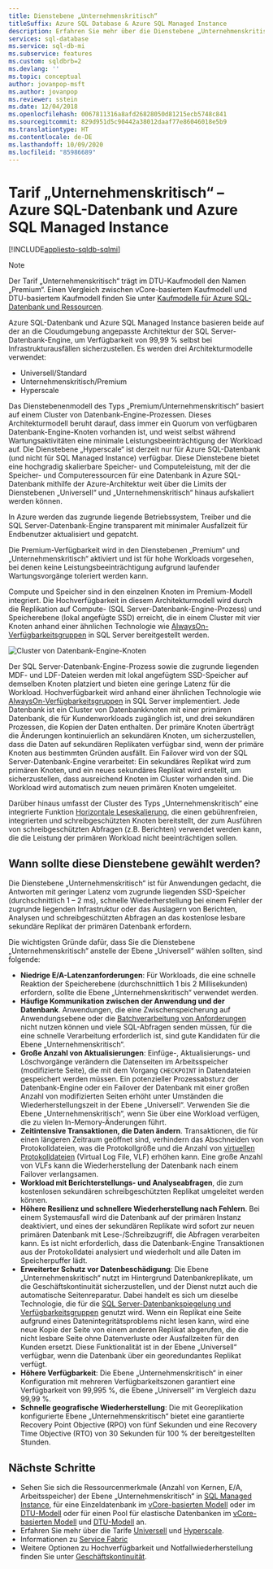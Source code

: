 ```yaml
---
title: Dienstebene „Unternehmenskritisch“
titleSuffix: Azure SQL Database & Azure SQL Managed Instance
description: Erfahren Sie mehr über die Dienstebene „Unternehmenskritisch“ für Azure SQL-Datenbank und Azure SQL Managed Instance.
services: sql-database
ms.service: sql-db-mi
ms.subservice: features
ms.custom: sqldbrb=2
ms.devlang: ''
ms.topic: conceptual
author: jovanpop-msft
ms.author: jovanpop
ms.reviewer: sstein
ms.date: 12/04/2018
ms.openlocfilehash: 0067811316a8afd26828050d81215ecb5748c841
ms.sourcegitcommit: 829d951d5c90442a38012daaf77e86046018e5b9
ms.translationtype: HT
ms.contentlocale: de-DE
ms.lasthandoff: 10/09/2020
ms.locfileid: "85986689"
---
```

# <a name="business-critical-tier---azure-sql-database-and-azure-sql-managed-instance"></a>Tarif „Unternehmenskritisch“ – Azure SQL-Datenbank und Azure SQL Managed Instance 
[!INCLUDE[appliesto-sqldb-sqlmi](../includes/appliesto-sqldb-sqlmi.md)]

> [!NOTE]
> Der Tarif „Unternehmenskritisch“ trägt im DTU-Kaufmodell den Namen „Premium“. Einen Vergleich zwischen vCore-basiertem Kaufmodell und DTU-basiertem Kaufmodell finden Sie unter [Kaufmodelle für Azure SQL-Datenbank und Ressourcen](purchasing-models.md).

Azure SQL-Datenbank und Azure SQL Managed Instance basieren beide auf der an die Cloudumgebung angepasste Architektur der SQL Server-Datenbank-Engine, um Verfügbarkeit von 99,99 % selbst bei Infrastrukturausfällen sicherzustellen. Es werden drei Architekturmodelle verwendet:
- Universell/Standard 
- Unternehmenskritisch/Premium
- Hyperscale

Das Dienstebenenmodell des Typs „Premium/Unternehmenskritisch“ basiert auf einem Cluster von Datenbank-Engine-Prozessen. Dieses Architekturmodell beruht darauf, dass immer ein Quorum von verfügbaren Datenbank-Engine-Knoten vorhanden ist, und weist selbst während Wartungsaktivitäten eine minimale Leistungsbeeinträchtigung der Workload auf. Die Dienstebene „Hyperscale“ ist derzeit nur für Azure SQL-Datenbank (und nicht für SQL Managed Instance) verfügbar. Diese Dienstebene bietet eine hochgradig skalierbare Speicher- und Computeleistung, mit der die Speicher- und Computeressourcen für eine Datenbank in Azure SQL-Datenbank mithilfe der Azure-Architektur weit über die Limits der Dienstebenen „Universell“ und „Unternehmenskritisch“ hinaus aufskaliert werden können.

In Azure werden das zugrunde liegende Betriebssystem, Treiber und die SQL Server-Datenbank-Engine transparent mit minimaler Ausfallzeit für Endbenutzer aktualisiert und gepatcht. 

Die Premium-Verfügbarkeit wird in den Dienstebenen „Premium“ und „Unternehmenskritisch“ aktiviert und ist für hohe Workloads vorgesehen, bei denen keine Leistungsbeeinträchtigung aufgrund laufender Wartungsvorgänge toleriert werden kann.

Compute und Speicher sind in den einzelnen Knoten im Premium-Modell integriert. Die Hochverfügbarkeit in diesem Architekturmodell wird durch die Replikation auf Compute- (SQL Server-Datenbank-Engine-Prozess) und Speicherebene (lokal angefügte SSD) erreicht, die in einem Cluster mit vier Knoten anhand einer ähnlichen Technologie wie [AlwaysOn-Verfügbarkeitsgruppen](https://docs.microsoft.com/sql/database-engine/availability-groups/windows/overview-of-always-on-availability-groups-sql-server) in SQL Server bereitgestellt werden.

![Cluster von Datenbank-Engine-Knoten](./media/service-tier-business-critical/business-critical-service-tier.png)

Der SQL Server-Datenbank-Engine-Prozess sowie die zugrunde liegenden MDF- und LDF-Dateien werden mit lokal angefügtem SSD-Speicher auf demselben Knoten platziert und bieten eine geringe Latenz für die Workload. Hochverfügbarkeit wird anhand einer ähnlichen Technologie wie [AlwaysOn-Verfügbarkeitsgruppen](https://docs.microsoft.com/sql/database-engine/availability-groups/windows/overview-of-always-on-availability-groups-sql-server) in SQL Server implementiert. Jede Datenbank ist ein Cluster von Datenbankknoten mit einer primären Datenbank, die für Kundenworkloads zugänglich ist, und drei sekundären Prozessen, die Kopien der Daten enthalten. Der primäre Knoten überträgt die Änderungen kontinuierlich an sekundären Knoten, um sicherzustellen, dass die Daten auf sekundären Replikaten verfügbar sind, wenn der primäre Knoten aus bestimmten Gründen ausfällt. Ein Failover wird von der SQL Server-Datenbank-Engine verarbeitet: Ein sekundäres Replikat wird zum primären Knoten, und ein neues sekundäres Replikat wird erstellt, um sicherzustellen, dass ausreichend Knoten im Cluster vorhanden sind. Die Workload wird automatisch zum neuen primären Knoten umgeleitet.

Darüber hinaus umfasst der Cluster des Typs „Unternehmenskritisch“ eine integrierte Funktion [Horizontale Leseskalierung](read-scale-out.md), die einen gebührenfreien, integrierten und schreibgeschützten Knoten bereitstellt, der zum Ausführen von schreibgeschützten Abfragen (z.B. Berichten) verwendet werden kann, die die Leistung der primären Workload nicht beeinträchtigen sollen.

## <a name="when-to-choose-this-service-tier"></a>Wann sollte diese Dienstebene gewählt werden?

Die Dienstebene „Unternehmenskritisch“ ist für Anwendungen gedacht, die Antworten mit geringer Latenz vom zugrunde liegenden SSD-Speicher (durchschnittlich 1 – 2 ms), schnelle Wiederherstellung bei einem Fehler der zugrunde liegenden Infrastruktur oder das Auslagern von Berichten, Analysen und schreibgeschützten Abfragen an das kostenlose lesbare sekundäre Replikat der primären Datenbank erfordern.

Die wichtigsten Gründe dafür, dass Sie die Dienstebene „Unternehmenskritisch“ anstelle der Ebene „Universell“ wählen sollten, sind folgende:
-   **Niedrige E/A-Latenzanforderungen**: Für Workloads, die eine schnelle Reaktion der Speicherebene (durchschnittlich 1 bis 2 Millisekunden) erfordern, sollte die Ebene „Unternehmenskritisch“ verwendet werden. 
-   **Häufige Kommunikation zwischen der Anwendung und der Datenbank**. Anwendungen, die eine Zwischenspeicherung auf Anwendungsebene oder die [Batchverarbeitung von Anforderungen](../performance-improve-use-batching.md) nicht nutzen können und viele SQL-Abfragen senden müssen, für die eine schnelle Verarbeitung erforderlich ist, sind gute Kandidaten für die Ebene „Unternehmenskritisch“.
-   **Große Anzahl von Aktualisierungen**: Einfüge-, Aktualisierungs- und Löschvorgänge verändern die Datenseiten im Arbeitsspeicher (modifizierte Seite), die mit dem Vorgang `CHECKPOINT` in Datendateien gespeichert werden müssen. Ein potenzieller Prozessabsturz der Datenbank-Engine oder ein Failover der Datenbank mit einer großen Anzahl von modifizierten Seiten erhöht unter Umständen die Wiederherstellungszeit in der Ebene „Universell“. Verwenden Sie die Ebene „Unternehmenskritisch“, wenn Sie über eine Workload verfügen, die zu vielen In-Memory-Änderungen führt. 
-   **Zeitintensive Transaktionen, die Daten ändern**. Transaktionen, die für einen längeren Zeitraum geöffnet sind, verhindern das Abschneiden von Protokolldateien, was die Protokollgröße und die Anzahl von [virtuellen Protokolldateien](https://docs.microsoft.com/sql/relational-databases/sql-server-transaction-log-architecture-and-management-guide#physical_arch) (Virtual Log File, VLF) erhöhen kann. Eine große Anzahl von VLFs kann die Wiederherstellung der Datenbank nach einem Failover verlangsamen.
-   **Workload mit Berichterstellungs- und Analyseabfragen**, die zum kostenlosen sekundären schreibgeschützten Replikat umgeleitet werden können.
- **Höhere Resilienz und schnellere Wiederherstellung nach Fehlern**. Bei einem Systemausfall wird die Datenbank auf der primären Instanz deaktiviert, und eines der sekundären Replikate wird sofort zur neuen primären Datenbank mit Lese-/Schreibzugriff, die Abfragen verarbeiten kann. Es ist nicht erforderlich, dass die Datenbank-Engine Transaktionen aus der Protokolldatei analysiert und wiederholt und alle Daten im Speicherpuffer lädt.
- **Erweiterter Schutz vor Datenbeschädigung**: Die Ebene „Unternehmenskritisch“ nutzt im Hintergrund Datenbankreplikate, um die Geschäftskontinuität sicherzustellen, und der Dienst nutzt auch die automatische Seitenreparatur. Dabei handelt es sich um dieselbe Technologie, die für die [SQL Server-Datenbankspiegelung und Verfügbarkeitsgruppen](https://docs.microsoft.com/sql/sql-server/failover-clusters/automatic-page-repair-availability-groups-database-mirroring) genutzt wird. Wenn ein Replikat eine Seite aufgrund eines Datenintegritätsproblems nicht lesen kann, wird eine neue Kopie der Seite von einem anderen Replikat abgerufen, die die nicht lesbare Seite ohne Datenverluste oder Ausfallzeiten für den Kunden ersetzt. Diese Funktionalität ist in der Ebene „Universell“ verfügbar, wenn die Datenbank über ein georedundantes Replikat verfügt.
- **Höhere Verfügbarkeit**: Die Ebene „Unternehmenskritisch“ in einer Konfiguration mit mehreren Verfügbarkeitszonen garantiert eine Verfügbarkeit von 99,995 %, die Ebene „Universell“ im Vergleich dazu 99,99 %.
- **Schnelle geografische Wiederherstellung**: Die mit Georeplikation konfigurierte Ebene „Unternehmenskritisch“ bietet eine garantierte Recovery Point Objective (RPO) von fünf Sekunden und eine Recovery Time Objective (RTO) von 30 Sekunden für 100 % der bereitgestellten Stunden.

## <a name="next-steps"></a>Nächste Schritte

- Sehen Sie sich die Ressourcenmerkmale (Anzahl von Kernen, E/A, Arbeitsspeicher) der Ebene „Unternehmenskritisch“ in [SQL Managed Instance](../managed-instance/resource-limits.md#service-tier-characteristics), für eine Einzeldatenbank im [vCore-basierten Modell](resource-limits-vcore-single-databases.md#business-critical---provisioned-compute---gen4) oder im [DTU-Modell](resource-limits-dtu-single-databases.md#premium-service-tier) oder für einen Pool für elastische Datenbanken im [vCore-basierten Modell](resource-limits-vcore-elastic-pools.md#business-critical---provisioned-compute---gen4) und [DTU-Modell](resource-limits-dtu-elastic-pools.md#premium-elastic-pool-limits) an.
- Erfahren Sie mehr über die Tarife [Universell](service-tier-general-purpose.md) und [Hyperscale](service-tier-hyperscale.md).
- Informationen zu [Service Fabric](../../service-fabric/service-fabric-overview.md)
- Weitere Optionen zu Hochverfügbarkeit und Notfallwiederherstellung finden Sie unter [Geschäftskontinuität](business-continuity-high-availability-disaster-recover-hadr-overview.md).
